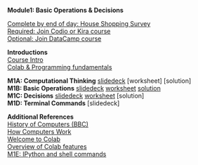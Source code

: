 <b>Module1: Basic Operations & Decisions</b>  

[Complete by end of day: House Shopping Survey](https://forms.gle/QxfeNCZ5Dzr9hnyv5)  
[Required: Join Codio or Kira course]()  
[Optional: Join DataCamp course]()  

<b>Introductions</b>  
[Course Intro]()  
[Colab & Programming fundamentals]()  

<b>M1A: Computational Thinking</b> [slidedeck](https://www.dropbox.com/scl/fi/r9dy5uxo6k1pdhhd265cm/M1A-Computational-Thinking.pptx?rlkey=sa21iqlgf5uhubdm4hcvt7jjr&dl=0) [worksheet] [solution]  
<b>M1B: Basic Operations</b> [slidedeck](https://www.dropbox.com/scl/fi/ybh9556b8cnmd0a2mg2fy/M1A-Basic-Operations.pptx?rlkey=6xgzj39gwktdyujw4b3n9p7ma&dl=0) [worksheet](https://docs.google.com/document/d/1Hx9fHxG1vasVJG-TYQiyShAaOzE5IyRbfJQNMZIbnKU/edit?usp=sharing) [solution](https://docs.google.com/document/d/1C6TgFaq1St1W9iy6oCggbU1h7XS8DBf1zbKDC_qjd_g/edit?tab=t.0)  
<b>M1C: Decisions</b> [slidedeck](https://tinyurl.com/36xhdhe2) [worksheet](https://docs.google.com/document/d/1ekhwZfbuc0faKWq754BS753Zjgo4XBcSyIpXqpsDLvU/edit?usp=sharing) [solution]  
<b>M1D: Terminal Commands</b> [slidedeck]

<b>Additional References</b>  
[History of Computers (BBC)](https://www.youtube.com/watch?v=6dME3wgaQpM&list=PL1331A4548513EA81)  
[How Computers Work](https://youtube.com/playlist?list=PLzdnOPI1iJNcsRwJhvksEo1tJqjIqWbN-&si=vFbHVlC_O4rsyYdn)  
[Welcome to Colab](https://colab.research.google.com/drive/https:/colab.research.google.com/drive/1LfDI7cDOmnbsYAfwqu9l4h3FQSG8dJrz)  
[Overview of Colab features](https://colab.research.google.com/notebooks/basic_features_overview.ipynb)  
[M1E: IPython and shell commands](https://colab.research.google.com/github/jakevdp/PythonDataScienceHandbook/blob/master/notebooks/01.05-IPython-And-Shell-Commands.ipynb#scrollTo=7eLVuNG2znHZ)  
